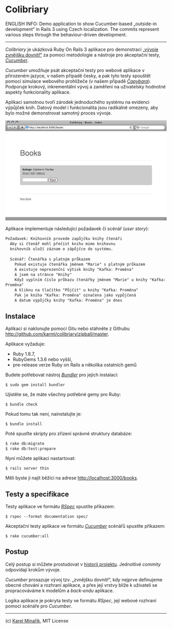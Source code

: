 Colibriary
==========

ENGLISH INFO: Demo application to show Cucumber-based „outside-in development“ in Rails 3 using Czech localization. The commits represent various steps through the behaviour-driven development.

---

_Colibriary_ je ukázková Ruby On Rails 3 aplikace pro demonstraci
[„vývoje zvnějšku dovnitř“](http://mwrc2009.confreaks.com/14-mar-2009-15-00-bdd-with-cucumber-ben-mabey.html)
za pomoci metodologie a nástroje pro akceptační testy, [_Cucumber_](http://cukes.info/).

_Cucumber_ umožňuje psát akceptační testy pro webové aplikace v přirozeném jazyce, v našem případě česky,
a pak tyto testy spouštět pomocí simulace webového prohlížeče (v našem případě 
[_Capybara_](http://github.com/jnicklas/capybara)). Podporuje krokový, inkrementální vývoj a zaměření na
uživatelsky hodnotné aspekty funkcionality aplikace.

Aplikaci samotnou tvoří zárodek jednoduchého systému na evidenci výpůjček knih. Datový model i funkcionalita jsou radikálně omezeny, aby bylo možné demonstrovat samotný proces vývoje.

![Colibriary Screenshot](http://github.com/karmi/colibriary/raw/master/doc/colibriary_screenshot.png)

Aplikace implementuje následující požadavek či scénář (_user story_):

    Požadavek: Knihovník provede zapůjčku knihy čtenáři
      Aby si čtenář mohl přečíst knihu mimo knihovnu
      knihovník uloží záznam o zápůjčce do systému.

      Scénář: Čtenářka s platným průkazem
        Pokud existuje čtenářka jménem "Marie" s platným průkazem
        A existuje neprezenční výtisk knihy "Kafka: Proměna"
        A jsem na stránce "Knihy"
        Když vyplním číslo průkazu čtenářky jménem "Marie" u knihy "Kafka: Proměna"
        A kliknu na tlačítko "Půjčit" u knihy "Kafka: Proměna"
        Pak je kniha "Kafka: Proměna" označena jako vypůjčená 
        A datum výpůjčky knihy "Kafka: Proměna" je dnes


Instalace
---------

Aplikaci si naklonujte pomocí Gitu nebo stáhněte z Githubu <http://github.com/karmi/colibriary/zipball/master>.

Aplikace vyžaduje:

* Ruby 1.8.7,
* RubyGems 1.3.6 nebo vyšší,
* pre-release verze Ruby on Rails a několika ostatních gemů

Budete potřebovat nástroj [_Bundler_](http://gembundler.com/) pro jejich instalaci:

    $ sudo gem install bundler

Ujistěte se, že máte všechny potřebné gemy pro Ruby:

    $ bundle check

Pokud tomu tak není, nainstalujte je:

    $ bundle install

Poté spusťte skripty pro zřízení správné struktury databáze:

    $ rake db:migrate
    $ rake db:test:prepare

Nyní můžete aplikaci nastartovat:

    $ rails server thin

Měli byste ji najít běžící na adrese <http://localhost:3000/books>.


Testy a specifikace
-------------------

Testy aplikace ve formátu [_RSpec_](http://rspec.info/) spustíte příkazem:

    $ rspec --format documentation spec/

Akceptační testy aplikace ve formátu [_Cucumber_](http://cukes.info/) scénářů spustíte příkazem:

    $ rake cucumber:all


Postup
------

Celý postup si můžete prostudovat v [historii projektu](http://github.com/karmi/colibriary/commits/master).
Jednotlivé _commity_ odpovídají krokům vývoje.

_Cucumber_ prosazuje vývoj tzv. „zvnějšku dovnitř“, kdy nejprve definujeme obecné chování a rozhraní aplikace, a přes její vrstvy blíže k uživateli se propracováváme k modelům a _back-endu_ aplikace.

Logika aplikace je pokryta testy ve formátu _RSpec_, její webové rozhraní pomocí scénáře pro _Cucumber_.

---

(c) [Karel Minařík](http://karmi.cz), MIT License
